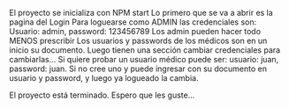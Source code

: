 El proyecto se inicializa con NPM start
Lo primero que se va a abrir es la pagina del Login
Para loguearse como ADMIN las credenciales son: Usuario: admin, password: 123456789
Los admin pueden hacer todo MENOS prescribir
Los usuarios y passwords de los médicos son en un inicio su documento.
Luego tienen una sección cambiar credenciales para cambiarlas...
Si quiere probar un usuario médico puede ser: usuario: juan, password: juan.
Si no cree uno y puede ingresar con su documento en usuario y password, y luego ya logueado la cambia.

El proyecto está terminado. Espero que les guste...